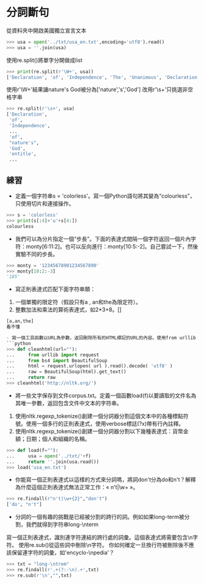 分詞斷句
==
從資料夾中開啟美國獨立宣言文本
```python
>>> usa = open('../txt/usa_en.txt',encoding='utf8').read()
>>> usa = ''.join(usa)
```

使用re.split()將單字分開做成list
```python
>>> print(re.split(r'\W+', usa))
['Declaration', 'of', 'Independence', 'The', 'Unanimous', 'Declaration', 'of', 'the', 'Thirteen', 'United', 'States', 'of', 'America', 'When', 'in', 'the', 'course', 'of', 'human', 'events', 'it', 'becomes', 'necessary', 'for', 'one', 'people',...
```
使用r'\W+'結果讓nature's God被分為['nature','s','God']
改用r'\s+'只挑選非空格字串
```python
>>> re.split(r'\s+', usa)
['Declaration',
 'of',
 'Independence',
 ...
 'of',
 "nature's",
 'God',
 'entitle',
 ...
```
## 練習
- 定義一個字符串s = 'colorless'。寫一個Python語句將其變為“colourless”，只使用切片和連接操作。
```python
>>> s = 'colorless'
>>> print(s[:4]+'u'+s[4:])
colourless
```

- 我們可以為分片指定一個“步長”。下面的表達式間隔一個字符返回一個片內字符：monty[6:11:2]。也可以反向進行：monty[10:5:-2]。自己嘗試一下，然後實驗不同的步長。
```python
>>> monty = '12345678901234567890'
>>> monty[10:2:-3]
'185'
```

- 寫正則表達式匹配下面字符串類：
1. 一個單獨的限定符（假設只有a , an和the為限定符）。
2. 整數加法和乘法的算術表達式，如2*3+8。[]
```python
[a,an,the]
看不懂

- 寫一個工具函數以URL為參數，返回刪除所有的HTML標記的URL的內容。使用from urllib import request和request.urlopen( 'http://nltk.org/' ).read().decode( 'utf8' )來訪問URL的內容。
```python
>>> def cleanhtml(url=""):
...     from urllib import request
...     from bs4 import BeautifulSoup
...     html = request.urlopen( url ).read().decode( 'utf8' )
...     raw = BeautifulSoup(html).get_text()
...     return raw
>>> cleanhtml('http://nltk.org/')
```

- 將一些文字保存到文件corpus.txt。定義一個函數load(f)以要讀取的文件名為其唯一參數，返回包含文件中文本的字符串。
1. 使用nltk.regexp_tokenize()創建一個分詞器分割這個文本中的各種標點符號。使用一個多行的正則表達式，使用verbose標誌(?x)帶有行內註釋。
2. 使用nltk.regexp_tokenize()創建一個分詞器分割以下幾種表達式：貨幣金額；日期；個人和組織的名稱。
```python
>>> def load(f=""):
...     usa = open('../txt/'+f)
...     return ''.join(usa.read())
>>> load('usa_en.txt')
```

- 你能寫一個正則表達式以這樣的方式來分詞嗎，將詞don't分為do和n't？解釋為什麼這個正則表達式無法正常工作：« n't|\w+ »。
```python
>>> re.findall(r"n't|\w+{2}","don't")
['do', "n't"]
```
- 分詞的一個有趣的挑戰是已經被分割的跨行的詞。例如如果long-term被分割，我們就得到字符串long-\nterm

寫一個正則表達式，識別連字符連結的跨行處的詞彙。這個表達式將需要包含\n字符。
使用re.sub()從這些詞中刪除\n字符。
你如何確定一旦換行符被刪除後不應該保留連字符的詞彙，如'encyclo-\npedia'？
```python
>>> txt = "long-\ntrem"
>>> re.findall(r'.+(?:-\n).+',txt)
>>> re.sub(r'\n',"",txt)
```
